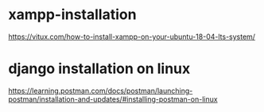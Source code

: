 # xampp-installation
  https://vitux.com/how-to-install-xampp-on-your-ubuntu-18-04-lts-system/
# django installation on linux 
  https://learning.postman.com/docs/postman/launching-postman/installation-and-updates/#installing-postman-on-linux
